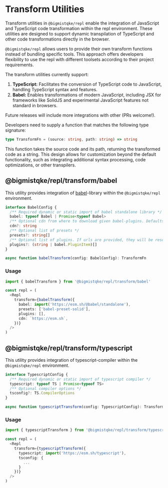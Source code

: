 # Transform Utilities

Transform utilities in `@bigmistqke/repl` enable the integration of JavaScript and TypeScript code transformation within the repl environment. These utilities are designed to support dynamic transpilation of TypeScript and other code transformations directly in the browser.

`@bigmistqke/repl` allows users to provide their own transform functions instead of bundling specific tools. This approach offers developers flexibility to use the repl with different toolsets according to their project requirements.

The transform utilities currently support:

1. **TypeScript:** Facilitates the conversion of TypeScript code to JavaScript, handling TypeScript syntax and features.
2. **Babel:** Enables transformations of modern JavaScript, including JSX for frameworks like SolidJS and experimental JavaScript features not standard in browsers.

Future releases will include more integrations with other (PRs welcome!).

Developers need to supply a function that matches the following type signature:

```typescript
type TransformFn = (source: string, path: string) => string
```

This function takes the source code and its path, returning the transformed code as a string. This design allows for customization beyond the default functionality, such as integrating additional syntax processing, code optimizations, or other transpilers.

## @bigmistqke/repl/transform/babel

This utility provides integration of [babel](https://babeljs.io/)-library within the `@bigmistqke/repl` environment.

```typescript
interface BabelConfig {
  /** Required dynamic or static import of babel standalone library */
  babel: typeof Babel | Promise<typeof Babel>
  /** Optional cdn from where to download given babel-plugins. Defaults to `esm.sh`. */
  cdn?: string
  /** Optional list of presets */
  presets?: string[]
  /** Optional list of plugins. If urls are provided, they will be resolved according to the given cdn. */
  plugins?: (string | babel.PluginItem)[]
}

async function babelTransform(config: BabelConfig): TransformFn
```

### Usage

```typescript
import { babelTransform } from '@bigmistqke/repl/transform/babel'

const repl = (
  <Repl
    transform={babelTransform({
      babel: import('https://esm.sh/@babel/standalone'),
      presets: ['babel-preset-solid'],
      plugins: [],
      cdn: `https://esm.sh`,
    })}
  />
)
```

## @bigmistqke/repl/transform/typescript

This utility provides integration of typescript-compiler within the `@bigmistqke/repl` environment.

```typescript
interface TypescriptConfig {
  /** Required dynamic or static import of typescript compiler */
  typescript: typeof TS | Promise<typeof TS>
  /** Optional compiler options */
  tsconfig?: TS.CompilerOptions
}

async function typescriptTransform(config: TypescriptConfig): TransformFn
```

### Usage

```typescript
import { typescriptTransform } from '@bigmistqke/repl/transform/typescript';

const repl = (
  <Repl
    transform={typescriptTransform({
      typescript: import('https://esm.sh/typescript'),
      tsconfig: {
        ...
      }
    })}
  />
)
```
